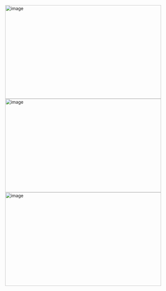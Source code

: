 <img width="500" height="300" alt="image" src="https://github.com/user-attachments/assets/fdaecff0-e63b-4208-b503-69f9727f82a5" />
<img width="500" height="300" alt="image" src="https://github.com/user-attachments/assets/06a45d4e-18a3-44c9-a0fc-b5af96f1bd5c" />
<img width="500" height="300" alt="image" src="https://github.com/user-attachments/assets/453af3eb-90e1-4d89-acad-6a8d44e0b861" />
